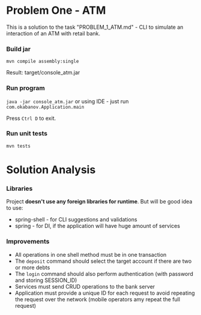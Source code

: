 Problem One - ATM
=================
This is a solution to the task "PROBLEM_1_ATM.md" - CLI  to simulate an interaction of an ATM with retail bank.

### Build jar
`mvn compile assembly:single`

Result: target/console_atm.jar

### Run program
`java -jar console_atm.jar` or using IDE - just run `com.okabanov.Application.main`

Press `Ctrl D` to exit.

### Run unit tests
`mvn tests`

Solution Analysis
=================
### Libraries
Project **doesn't use any foreign libraries for runtime**. But will be good idea to use:
* spring-shell - for CLI suggestions and validations
* spring - for DI, if the application will have huge amount of services

### Improvements
* All operations in one shell method must be in one transaction
* The `deposit` command should select the target account if there are two or more debts
* The `login` command should also perform authentication (with password and storing SESSION_ID)
* Services must send CRUD operations to the bank server
* Application must provide a unique ID for each request to avoid repeating the request over the network (mobile operators amy repeat the full request)